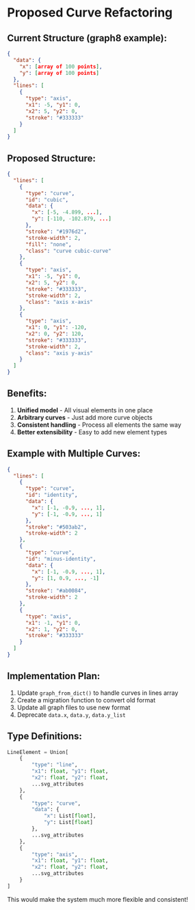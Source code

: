 # Proposed Curve Refactoring

## Current Structure (graph8 example):
```json
{
  "data": {
    "x": [array of 100 points],
    "y": [array of 100 points]
  },
  "lines": [
    {
      "type": "axis",
      "x1": -5, "y1": 0,
      "x2": 5, "y2": 0,
      "stroke": "#333333"
    }
  ]
}
```

## Proposed Structure:
```json
{
  "lines": [
    {
      "type": "curve",
      "id": "cubic",
      "data": {
        "x": [-5, -4.899, ...],
        "y": [-110, -102.879, ...]
      },
      "stroke": "#1976d2",
      "stroke-width": 2,
      "fill": "none",
      "class": "curve cubic-curve"
    },
    {
      "type": "axis",
      "x1": -5, "y1": 0,
      "x2": 5, "y2": 0,
      "stroke": "#333333",
      "stroke-width": 2,
      "class": "axis x-axis"
    },
    {
      "type": "axis", 
      "x1": 0, "y1": -120,
      "x2": 0, "y2": 120,
      "stroke": "#333333",
      "stroke-width": 2,
      "class": "axis y-axis"
    }
  ]
}
```

## Benefits:

1. **Unified model** - All visual elements in one place
2. **Arbitrary curves** - Just add more curve objects
3. **Consistent handling** - Process all elements the same way
4. **Better extensibility** - Easy to add new element types

## Example with Multiple Curves:
```json
{
  "lines": [
    {
      "type": "curve",
      "id": "identity",
      "data": {
        "x": [-1, -0.9, ..., 1],
        "y": [-1, -0.9, ..., 1]
      },
      "stroke": "#503ab2",
      "stroke-width": 2
    },
    {
      "type": "curve",
      "id": "minus-identity",
      "data": {
        "x": [-1, -0.9, ..., 1],
        "y": [1, 0.9, ..., -1]
      },
      "stroke": "#ab0084",
      "stroke-width": 2
    },
    {
      "type": "axis",
      "x1": -1, "y1": 0,
      "x2": 1, "y2": 0,
      "stroke": "#333333"
    }
  ]
}
```

## Implementation Plan:

1. Update `graph_from_dict()` to handle curves in lines array
2. Create a migration function to convert old format
3. Update all graph files to use new format
4. Deprecate `data.x`, `data.y`, `data.y_list`

## Type Definitions:

```python
LineElement = Union[
    {
        "type": "line",
        "x1": float, "y1": float,
        "x2": float, "y2": float,
        ...svg_attributes
    },
    {
        "type": "curve",
        "data": {
            "x": List[float],
            "y": List[float]
        },
        ...svg_attributes
    },
    {
        "type": "axis",
        "x1": float, "y1": float, 
        "x2": float, "y2": float,
        ...svg_attributes
    }
]
```

This would make the system much more flexible and consistent!